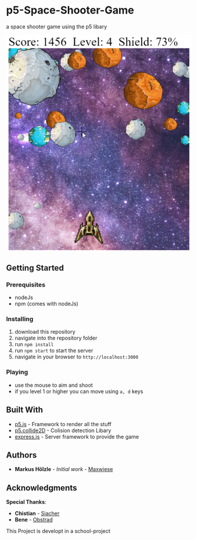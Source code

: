 # p5-Space-Shooter-Game

a space shooter game using the p5 libary

![screenshot of the game](https://raw.githubusercontent.com/maxwiese/p5-space-game/master/screenshot.png)

## Getting Started

### Prerequisites

+ nodeJs
+ npm (comes with nodeJs)

### Installing

1. download this repository
2. navigate into the repository folder
3. run `npm install`
4. run `npm start` to start the server
5. navigate in your browser to `http://localhost:3000`

### Playing

+ use the mouse to aim and shoot
+ if you level 1 or higher you can move using `a, d` keys

## Built With

+ [p5.js](https://p5js.org/) - Framework to render all the stuff
+ [p5.collide2D](https://github.com/bmoren/p5.collide2D) - Colision detection Libary
+ [express.js](https://expressjs.com/) - Server framework to provide the game

## Authors

* **Markus Hölzle** - *Initial work* - [Maxwiese](https://github.com/maxwiese)

## Acknowledgments

**Special Thanks**:
+ **Chistian** - [Siacher](https://github.com/Siacher)
+ **Bene** - [Obstrad](https://github.com/Obstrad)

This Project is developt in a school-project
